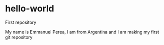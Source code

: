 # hello-world
First repository 

My name is Emmanuel Perea, I am from Argentina and I am making my first git repository

